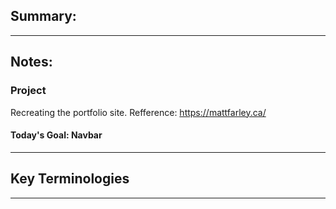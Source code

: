 ## Summary:
---

## Notes:   

### Project 
Recreating the portfolio site.
Refference: https://mattfarley.ca/

#### Today's Goal: Navbar   



---

## Key Terminologies
---
